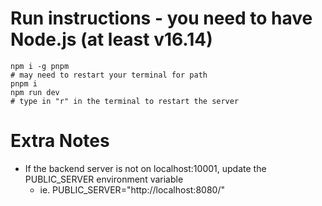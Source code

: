 # Run instructions -  you need to have Node.js (at least v16.14)
```
npm i -g pnpm
# may need to restart your terminal for path
pnpm i
npm run dev
# type in "r" in the terminal to restart the server
```
# Extra Notes
- If the backend server is not on localhost:10001, update the PUBLIC_SERVER environment variable
  - ie. PUBLIC_SERVER="http://localhost:8080/"

